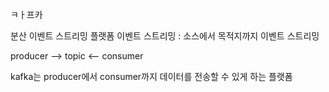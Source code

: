 ㅋㅏ프카

분산 이벤트 스트리밍 플랫폼
이벤트 스트리밍 : 소스에서 목적지까지 이벤트 스트리밍

producer --> topic <-- consumer 

kafka는 producer에서 consumer까지 데이터를 전송할 수 있게 하는 플랫폼